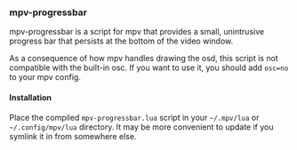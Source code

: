 ### mpv-progressbar

mpv-progressbar is a script for mpv that provides a small, unintrusive
progress bar that persists at the bottom of the video window.

As a consequence of how mpv handles drawing the osd, this script is not
compatible with the built-in osc. If you want to use it, you should add
`osc=no` to your mpv config.

#### Installation

Place the compiled `mpv-progressbar.lua` script in your `~/.mpv/lua` or
`~/.config/mpv/lua` directory. It may be more convenient to update if
you symlink it in from somewhere else.
